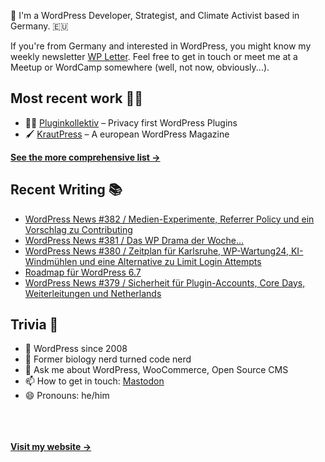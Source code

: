 👋 I'm a WordPress Developer, Strategist, and Climate Activist based in Germany. 🇪🇺

If you're from Germany and interested in WordPress, you might know my weekly newsletter [WP Letter](https://wpletter.de/). Feel free to get in touch or meet me at a Meetup or WordCamp somewhere (well, not now, obviously...).


## Most recent work 👷‍♂️

- 👨‍💻 [Pluginkollektiv](https://github.com/pluginkollektiv) – Privacy first WordPress Plugins
- 🖌️ [KrautPress](https://kraut.press) – A european WordPress Magazine

**[See the more comprehensive list &rarr;](https://simonkraft.com/what-i-do)**


## Recent Writing 📚

<!-- BLOG-POST-LIST:START -->
- [WordPress News #382 / Medien-Experimente, Referrer Policy und ein Vorschlag zu Contributing](https://feed.kraut.press/link/14399/16825833/382)
- [WordPress News #381 / Das WP Drama der Woche…](https://feed.kraut.press/link/14399/16819045/381)
- [WordPress News #380 / Zeitplan für Karlsruhe, WP-Wartung24, KI-Windmühlen und eine Alternative zu Limit Login Attempts](https://feed.kraut.press/link/14399/16809626/380)
- [Roadmap für WordPress 6.7](https://www.wppodcast.de/podcast/roadmap-fuer-wordpress-6-7/)
- [WordPress News #379 / Sicherheit für Plugin-Accounts, Core Days, Weiterleitungen und Netherlands](https://feed.kraut.press/link/14399/16798754/379)
<!-- BLOG-POST-LIST:END -->


## Trivia 🤪

- 👴 WordPress since 2008
- 🌱 Former biology nerd turned code nerd
- 💬 Ask me about WordPress, WooCommerce, Open Source CMS
- 📫 How to get in touch: [Mastodon](https://dewp.space/@simon)
- 😄 Pronouns: he/him

<br/><br/><br/>
**[Visit my website &rarr;](https://simonkraft.com/hi)**